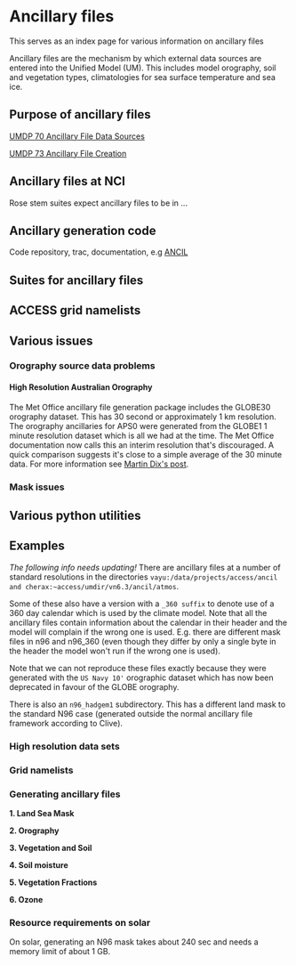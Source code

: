 # Ancillary files
This serves as an index page for various information on ancillary files

Ancillary files are the mechanism by which external data sources are entered into the Unified Model (UM). This includes model orography, soil and vegetation types, climatologies for sea surface temperature and sea ice.

## Purpose of ancillary files
[UMDP 70 Ancillary File Data Sources](​https://nf.nci.org.au/facilities/software/UM/7.8/umdoc_system/UM_docs/papers/pdf/p070.pdf)

[UMDP 73 Ancillary File Creation](​https://nf.nci.org.au/facilities/software/UM/7.8/umdoc_system/UM_docs/papers/pdf/p073.pdf)

## Ancillary files at NCI
Rose stem suites expect ancillary files to be in ...

## Ancillary generation code
Code repository, trac, documentation, e.g [ANCIL](​https://code.metoffice.gov.uk/trac/ancil)

## Suites for ancillary files

## ACCESS grid namelists

## Various issues

### Orography source data problems
#### High Resolution Australian Orography
The Met Office ancillary file generation package includes the GLOBE30 orography dataset. This has 30 second or approximately 1 km resolution. The orography ancillaries for APS0 were generated from the GLOBE1 1 minute resolution dataset which is all we had at the time. The Met Office documentation now calls this an interim resolution that's discouraged. A quick comparison suggests it's close to a simple average of the 30 minute data. 
For more information see [Martin Dix's post](https://accessdev.nci.org.au/trac/wiki/access/HighResolutionAustralianOrography).
### Mask issues

## Various python utilities

## Examples
*The following info needs updating!*
There are ancillary files at a number of standard resolutions in the directories `vayu:/data/projects/access/ancil and cherax:~access/umdir/vn6.3/ancil/atmos`.

Some of these also have a version with a `_360 suffix` to denote use of a 360 day calendar which is used by the climate model. Note that all the ancillary files contain information about the calendar in their header and the model will complain if the wrong one is used. E.g. there are different mask files in n96 and n96_360 (even though they differ by only a single byte in the header the model won't run if the wrong one is used).

Note that we can not reproduce these files exactly because they were generated with the `US Navy 10'` orographic dataset which has now been deprecated in favour of the GLOBE orography.

There is also an `n96_hadgem1` subdirectory. This has a different land mask to the standard N96 case (generated outside the normal ancillary file framework according to Clive).

### High resolution data sets

### Grid namelists

### Generating ancillary files

__1. Land Sea Mask__

__2. Orography__

__3. Vegetation and Soil__

__4. Soil moisture__

__5. Vegetation Fractions__

__6. Ozone__

### Resource requirements on solar
On solar, generating an N96 mask takes about 240 sec and needs a memory limit of about 1 GB.
